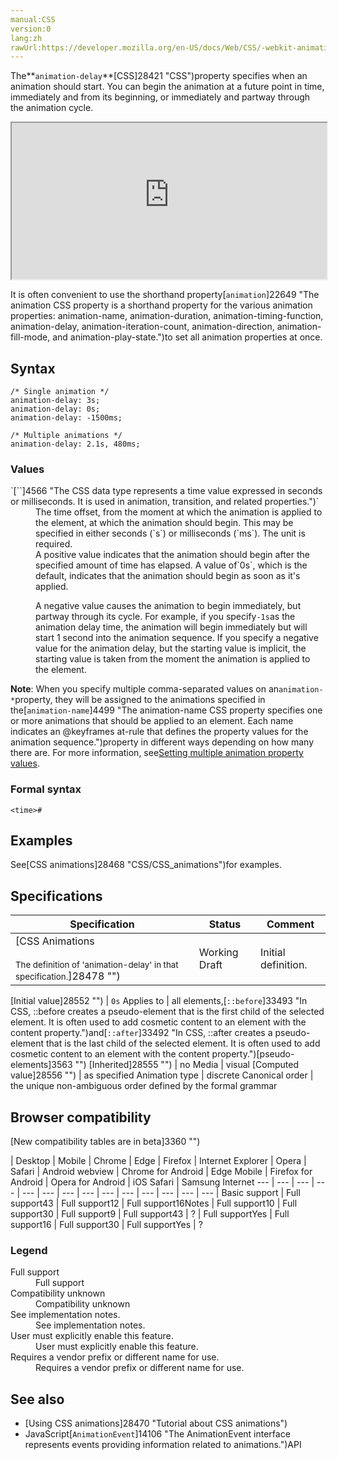 ```yaml
---
manual:CSS
version:0
lang:zh
rawUrl:https://developer.mozilla.org/en-US/docs/Web/CSS/-webkit-animation-delay
---
```






The**`animation-delay`**[CSS]28421 "CSS")property specifies when an animation should start. You can begin the animation at a future point in time, immediately and from its beginning, or immediately and partway through the animation cycle.

<iframe src='https://interactive-examples.mdn.mozilla.net/pages/css/animation-delay.html' width='100%' height='250'></iframe>


It is often convenient to use the shorthand property[`animation`]22649 "The animation CSS property is a shorthand property for the various animation properties: animation-name, animation-duration, animation-timing-function, animation-delay, animation-iteration-count, animation-direction, animation-fill-mode, and animation-play-state.")to set all animation properties at once.


## Syntax<a name="Syntax"></a>

```
/* Single animation */
animation-delay: 3s;
animation-delay: 0s;
animation-delay: -1500ms;

/* Multiple animations */
animation-delay: 2.1s, 480ms;
```

### Values<a name="Values"></a>
<dl><dt id=''>`[`<time>`]4566 "The <time> CSS data type represents a time value expressed in seconds or milliseconds. It is used in animation, transition, and related properties.")`</dt><dd>The time offset, from the moment at which the animation is applied to the element, at which the animation should begin. This may be specified in either seconds (`s`) or milliseconds (`ms`). The unit is required.</dd><dd>A positive value indicates that the animation should begin after the specified amount of time has elapsed. A value of`0s`, which is the default, indicates that the animation should begin as soon as it&#39;s applied.</dd><dd>

A negative value causes the animation to begin immediately, but partway through its cycle. For example, if you specify`-1s`as the animation delay time, the animation will begin immediately but will start 1 second into the animation sequence. If you specify a negative value for the animation delay, but the starting value is implicit, the starting value is taken from the moment the animation is applied to the element.

</dd></dl>

**Note**: When you specify multiple comma-separated values on an`animation-*`property, they will be assigned to the animations specified in the[`animation-name`]4499 "The animation-name CSS property specifies one or more animations that should be applied to an element. Each name indicates an @keyframes at-rule that defines the property values for the animation sequence.")property in different ways depending on how many there are. For more information, see[Setting multiple animation property values](%28512#Setting_multiple_animation_property_values "").



### Formal syntax<a name="Formal_syntax"></a>

```
<time>#

```

## Examples<a name="Examples"></a>


See[CSS animations]28468 "CSS/CSS_animations")for examples.


## Specifications<a name="Specifications"></a>

Specification | Status | Comment 
 ---  |  ---  |  ---  | 
[CSS Animations<br></br><small>The definition of &#39;animation-delay&#39; in that specification.</small>]28478 "") | Working Draft | Initial definition. 


[Initial value]28552 "") | `0s` 
Applies to | all elements,[`::before`]33493 "In CSS, ::before creates a pseudo-element that is the first child of the selected element. It is often used to add cosmetic content to an element with the content property.")and[`::after`]33492 "In CSS, ::after creates a pseudo-element that is the last child of the selected element. It is often used to add cosmetic content to an element with the content property.")[pseudo-elements]3563 "") 
[Inherited]28555 "") | no 
Media | visual 
[Computed value]28556 "") | as specified 
Animation type | discrete 
Canonical order | the unique non-ambiguous order defined by the formal grammar 


## Browser compatibility<a name="Browser_compatibility"></a>
[New compatibility tables are in beta<i></i>]3360 "")

 | <abbr>Desktop<i></i></abbr> | <abbr>Mobile<i></i></abbr> 
 | <abbr>Chrome<i></i></abbr> | <abbr>Edge<i></i></abbr> | <abbr>Firefox<i></i></abbr> | <abbr>Internet Explorer<i></i></abbr> | <abbr>Opera<i></i></abbr> | <abbr>Safari<i></i></abbr> | <abbr>Android webview<i></i></abbr> | <abbr>Chrome for Android<i></i></abbr> | <abbr>Edge Mobile<i></i></abbr> | <abbr>Firefox for Android<i></i></abbr> | <abbr>Opera for Android<i></i></abbr> | <abbr>iOS Safari<i></i></abbr> | <abbr>Samsung Internet<i></i></abbr> 
 ---  |  ---  |  ---  |  ---  |  ---  |  ---  |  ---  |  ---  |  ---  |  ---  |  ---  |  ---  |  ---  |  ---  | 
Basic support | <abbr>Full support</abbr>43 | <abbr>Full support</abbr>12 | <abbr>Full support</abbr>16<abbr>Notes<i></i></abbr> | <abbr>Full support</abbr>10 | <abbr>Full support</abbr>30 | <abbr>Full support</abbr>9 | <abbr>Full support</abbr>43 | <abbr>?</abbr> | <abbr>Full support</abbr>Yes | <abbr>Full support</abbr>16 | <abbr>Full support</abbr>30 | <abbr>Full support</abbr>Yes | <abbr>?</abbr> 


### Legend<a name="Legend"></a>
<dl><dt id=''><abbr>Full support</abbr></dt><dd>Full support</dd><dt id=''><abbr>Compatibility unknown</abbr></dt><dd>Compatibility unknown</dd><dt id=''><abbr>See implementation notes.<i></i></abbr></dt><dd>See implementation notes.</dd><dt id=''><abbr>User must explicitly enable this feature.<i></i></abbr></dt><dd>User must explicitly enable this feature.</dd><dt id=''><abbr>Requires a vendor prefix or different name for use.<i></i></abbr></dt><dd>Requires a vendor prefix or different name for use.</dd></dl>

## See also<a name="See_also"></a>

* [Using CSS animations]28470 "Tutorial about CSS animations")
* JavaScript[`AnimationEvent`]14106 "The AnimationEvent interface represents events providing information related to animations.")API



